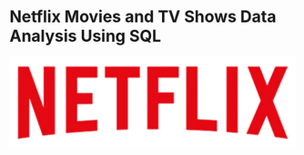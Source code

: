 # Netflix Movies and TV Shows Data Analysis Using SQL

![Netflix Logo](https://github.com/bobbykumarpushti/netflix_sql_project/blob/main/Netflix_Logo.png)
